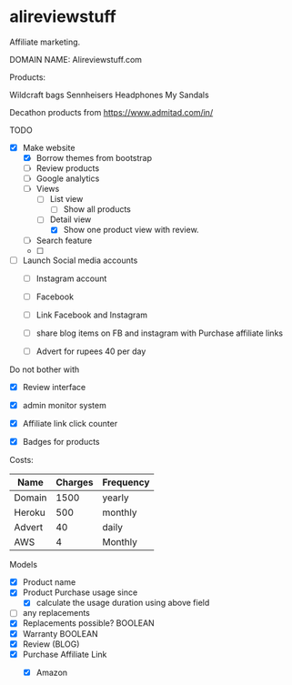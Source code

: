 # alireviewstuff

Affiliate marketing.


DOMAIN NAME:
Alireviewstuff.com



Products: 

Wildcraft bags
Sennheisers Headphones
My Sandals

Decathon products from https://www.admitad.com/in/





TODO
- [x] Make website
    - [x] Borrow themes from bootstrap
    - [ ] Review products
    - [ ] Google analytics
    - [ ] Views
        - [ ] List view
            - [ ] Show all products
        - [ ] Detail view
            - [x] Show one product view with review.
    - [ ] Search feature
    - [ ] 

- [ ] Launch Social media accounts
    - [ ] Instagram account
    - [ ] Facebook
    - [ ] Link Facebook and Instagram
    - [ ] share blog items on FB and instagram with Purchase affiliate links
    - [ ] Advert for rupees 40 per day


Do not bother with
- [x] Review interface
- [x] admin monitor system
- [x] Affiliate link click counter
- [x] Badges for products 


Costs:


Name| Charges| Frequency
--- | --- | ---
Domain | 1500| yearly
Heroku | 500| monthly
Advert | 40| daily
AWS | 4 | Monthly
        


Models

- [x] Product name
- [x] Product Purchase usage since
    - [x] calculate the usage duration using above field
- [ ] any replacements
- [x] Replacements possible? BOOLEAN
- [x] Warranty BOOLEAN
- [x] Review (BLOG)
- [x] Purchase Affiliate Link
    - [x] Amazon

